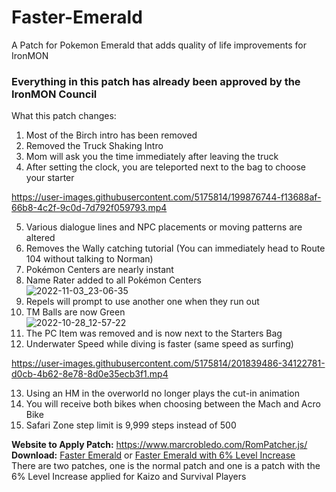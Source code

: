 # Faster-Emerald  
A Patch for Pokemon Emerald that adds quality of life improvements for IronMON  
  
### **Everything in this patch has already been approved by the IronMON Council**  
  
What this patch changes:  
1. Most of the Birch intro has been removed  
2. Removed the Truck Shaking Intro  
3. Mom will ask you the time immediately after leaving the truck  
4. After setting the clock, you are teleported next to the bag to choose your starter  

https://user-images.githubusercontent.com/5175814/199876744-f13688af-66b8-4c2f-9c0d-7d792f059793.mp4  

5. Various dialogue lines and NPC placements or moving patterns are altered  
6. Removes the Wally catching tutorial (You can immediately head to Route 104 without talking to Norman)  
7. Pokémon Centers are nearly instant  
8. Name Rater added to all Pokémon Centers  
![2022-11-03_23-06-35](https://user-images.githubusercontent.com/5175814/199876442-26365fa5-b41f-4efb-a19a-76b9632190d5.png)  
9. Repels will prompt to use another one when they run out  
10. TM Balls are now Green  
![2022-10-28_12-57-22](https://user-images.githubusercontent.com/5175814/199876545-e0137a0d-fef5-4473-88de-f5da640ec471.png)  
11. The PC Item was removed and is now next to the Starters Bag  
12. Underwater Speed while diving is faster (same speed as surfing)  
  
https://user-images.githubusercontent.com/5175814/201839486-34122781-d0cb-4b62-8e78-8d0e35ecb3f1.mp4  
  
13. Using an HM in the overworld no longer plays the cut-in animation  
14. You will receive both bikes when choosing between the Mach and Acro Bike  
15. Safari Zone step limit is 9,999 steps instead of 500  




**Website to Apply Patch:** https://www.marcrobledo.com/RomPatcher.js/  
**Download:** [Faster Emerald](https://github.com/DrMaple/Faster-Emerald/raw/main/Faster.Emerald.v1.2.1.-.The.Bike.Update.ips) or [Faster Emerald with 6% Level Increase](https://github.com/DrMaple/Faster-Emerald/blob/main/Faster.Emerald.v1.2.1.-.The.Bike.Update.with.6.Percent.Increase.ips)  
There are two patches, one is the normal patch and one is a patch with the 6% Level Increase applied for Kaizo and Survival Players  
